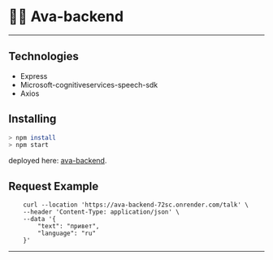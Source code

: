 # 💁🏻 Ava-backend

---
## Technologies

- Express
- Microsoft-cognitiveservices-speech-sdk
- Axios
## Installing

```sh
> npm install
> npm start
```
deployed here: [ava-backend](https://ava-backend-72sc.onrender.com/).


## Request Example

```
    curl --location 'https://ava-backend-72sc.onrender.com/talk' \
    --header 'Content-Type: application/json' \
    --data '{
        "text": "привет",
        "language": "ru"
    }'
```

---